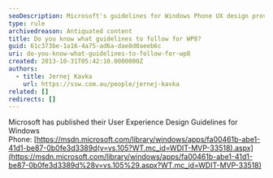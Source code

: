 ```yaml
---
seoDescription: Microsoft's guidelines for Windows Phone UX design provide a framework for creating intuitive and user-friendly experiences on Windows Phone devices.
type: rule
archivedreason: Antiquated content
title: Do you know what guidelines to follow for WP8?
guid: 61c373be-1a16-4a75-ad6a-dae8d0aeeb6c
uri: do-you-know-what-guidelines-to-follow-for-wp8
created: 2013-10-31T05:42:10.0000000Z
authors:
  - title: Jernej Kavka
    url: https://ssw.com.au/people/jernej-kavka
related: []
redirects: []
---
```


Microsoft has published their User Experience Design Guidelines for Windows Phone: [https://msdn.microsoft.com/library/windows/apps/fa00461b-abe1-41d1-be87-0b0fe3d3389d(v=vs.105?WT.mc_id=WDIT-MVP-33518).aspx](https://msdn.microsoft.com/library/windows/apps/fa00461b-abe1-41d1-be87-0b0fe3d3389d%28v=vs.105%29.aspx?WT.mc_id=WDIT-MVP-33518)

<!--endintro-->
